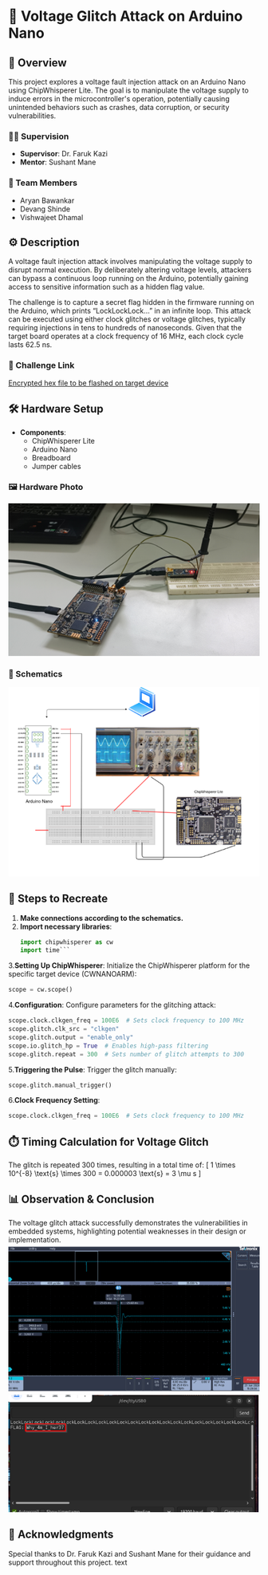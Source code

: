 # 🔌 Voltage Glitch Attack on Arduino Nano

## 📜 Overview

This project explores a voltage fault injection attack on an Arduino Nano using ChipWhisperer Lite. The goal is to manipulate the voltage supply to induce errors in the microcontroller's operation, potentially causing unintended behaviors such as crashes, data corruption, or security vulnerabilities.

### 👨‍🏫 Supervision

- **Supervisor**: Dr. Faruk Kazi
- **Mentor**: Sushant Mane

### 👤 Team Members

- Aryan Bawankar
- Devang Shinde
- Vishwajeet Dhamal

## ⚙️ Description

A voltage fault injection attack involves manipulating the voltage supply to disrupt normal execution. By deliberately altering voltage levels, attackers can bypass a continuous loop running on the Arduino, potentially gaining access to sensitive information such as a hidden flag value. 

The challenge is to capture a secret flag hidden in the firmware running on the Arduino, which prints “LockLockLock…” in an infinite loop. This attack can be executed using either clock glitches or voltage glitches, typically requiring injections in tens to hundreds of nanoseconds. Given that the target board operates at a clock frequency of 16 MHz, each clock cycle lasts 62.5 ns.

### 🔗 Challenge Link

[Encrypted hex file to be flashed on target device](https://github.com/Riscure/Rhme-2016/blob/master/challenges/binaries/fiesta/fiesta.hex)

## 🛠️ Hardware Setup

- **Components**:
  - ChipWhisperer Lite
  - Arduino Nano
  - Breadboard
  - Jumper cables

### 🖼️ Hardware Photo

![Hardware Setup](images/image.png)

### 📐 Schematics

![Schematic Diagram](images/image1.png)

## 📝 Steps to Recreate

1. **Make connections according to the schematics.**
2. **Import necessary libraries**:
   ```python
   import chipwhisperer as cw
   import time```
3.**Setting Up ChipWhisperer**:
Initialize the ChipWhisperer platform for the specific target device (CWNANOARM):
```python
scope = cw.scope()
```
4.**Configuration**:
Configure parameters for the glitching attack:
```python
scope.clock.clkgen_freq = 100E6  # Sets clock frequency to 100 MHz
scope.glitch.clk_src = "clkgen"
scope.glitch.output = "enable_only"
scope.io.glitch_hp = True  # Enables high-pass filtering
scope.glitch.repeat = 300  # Sets number of glitch attempts to 300
```
5.**Triggering the Pulse**:
Trigger the glitch manually:
```python
scope.glitch.manual_trigger()
```
6.**Clock Frequency Setting**: 
  ```python
  scope.clock.clkgen_freq = 100E6  # Sets clock frequency to 100 MHz
```
## ⏱️ Timing Calculation for Voltage Glitch 
The glitch is repeated 300 times, resulting in a total time of:
[
1 \times 10^{-8} \text{s} \times 300 = 0.000003 \text{s} = 3 \mu s
]

## **📊 Observation & Conclusion**
The voltage glitch attack successfully demonstrates the vulnerabilities in embedded systems, highlighting potential weaknesses in their design or implementation.
![Oscilloscope](images/image3.png)
![Output](images/image2.png)
## 🎉 **Acknowledgments**
Special thanks to Dr. Faruk Kazi and Sushant Mane for their guidance and support throughout this project.
text


